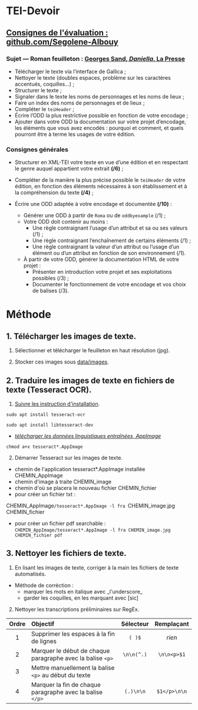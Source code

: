 # TEI-Devoir

## [Consignes de l'évaluation : github.com/Segolene-Albouy](https://github.com/Segolene-Albouy/XML-TEI_M2TNAH/blob/main/ConsignesEvaluation.md)

### Sujet — Roman feuilleton : [Georges Sand, *Daniella*, La Presse](https://gallica.bnf.fr/html/und/presse-et-revues/la-daniella?mode=desktop)

* Télécharger le texte via l’interface de Gallica ;
* Nettoyer le texte (doubles espaces, problème sur les caractères accentués, coquilles…) ;
* Structurer le texte ;
* Signaler dans le texte les noms de personnages et les noms de lieux ;
* Faire un index des noms de personnages et de lieux ;
* Compléter le `teiHeader` ;
* Écrire l’ODD la plus restrictive possible en fonction de votre encodage ;
* Ajouter dans votre ODD la documentation sur votre projet d’encodage, les éléments que vous avez encodés : pourquoi et comment, et quels pourront être à terme les usages de votre édition.

### Consignes générales

* Structurer en XML-TEI votre texte en vue d’une édition et en respectant le genre auquel appartient votre extrait **(/6)** ;

* Compléter de la manière la plus précise possible le `teiHeader` de votre édition, en fonction des éléments nécessaires à son établissement et à la compréhension du texte **(/4)** ;

* Écrire une ODD adaptée à votre encodage et documentée **(/10)** :
	- Générer une ODD à partir de `Roma` ou de `oddbyexample` (/1) ;
	- Votre ODD doit contenir au moins :
		- Une règle contraignant l’usage d’un attribut et sa ou ses valeurs (/1) ;
		- Une règle contraignant l’enchaînement de certains éléments (/1) ;
		- Une règle contraignant la valeur d’un attribut ou l’usage d’un élément ou d’un attribut en fonction de son environnement (/1).
	- À partir de votre ODD, générer la documentation HTML de votre projet :
		- Présenter en introduction votre projet et ses exploitations possibles (/3) ;
		- Documenter le fonctionnement de votre encodage et vos choix de balises (/3).
    
# Méthode

## 1. Télécharger les images de texte.

1. Sélectionner et télécharger le feuilleton en haut résolution (jpg).

2. Stocker ces images sous [data/images](https://github.com/kat-kel/TEI-Devoir/tree/main/data/images).
 
## 2. Traduire les images de texte en fichiers de texte (Tesseract OCR).

1. [Suivre les instruction d'installation](https://tesseract-ocr.github.io/tessdoc/Installation.html).

  ```sudo apt install tesseract-ocr```

  ```sudo apt install libtesseract-dev```

  - [_télécharger les données linguistiques entraînées, AppImage_](https://github.com/AlexanderP/tesseract-appimage/releases)

  ```chmod a+x tesseract*.AppImage```

2. Démarrer Tesseract sur les images de texte.
  - chemin de l'application tesseract*.AppImage installée CHEMIN_AppImage
  - chemin d'image à traite CHEMIN_image
  - chemin d'où se placera le nouveau fichier CHEMIN_fichier
  - pour créer un fichier txt :

   CHEMIN_AppImage```/tesseract*.AppImage -l fra ```CHEMIN_image.jpg``` ```CHEMIN_fichier
    
  - pour créer un fichier pdf searchable :
    ```CHEMIN_AppImage/tesseract*.AppImage -l fra CHEMIN_image.jpg CHEMIN_fichier pdf```

## 3. Nettoyer les fichiers de texte.

1. En lisant les images de texte, corriger à la main les fichiers de texte automatisés.

  - Méthode de corréction :
    - marquer les mots en italique avec \_l'underscore_
    - garder les coquilles, en les marquant avec \[sic]
    
2. Nettoyer les transcriptions préliminaires sur RegEx.

| Ordre | Objectif | Sélecteur | Remplaçant |
|:-----:|:---------|:---------:|:----------:|
| 1 | Supprimer les espaces à la fin de lignes | ```( )$``` | _rien_ |
| 2 | Marquer le début de chaque paragraphe avec la balise ```<p>``` | ```\n\n(^.)``` | ```\n\n<p>$1``` |
| 3 | Mettre manuellement la balise ```<p>``` au début du texte |
| 4 | Marquer la fin de chaque paragraphe avec la balise ```</p>``` | ```(.)\n\n``` | ```$1</p>\n\n``` | 

